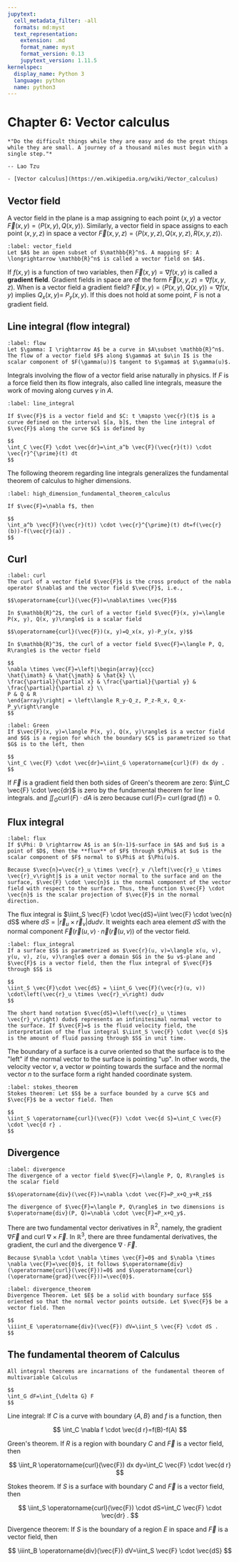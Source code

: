```yaml
---
jupytext:
  cell_metadata_filter: -all
  formats: md:myst
  text_representation:
    extension: .md
    format_name: myst
    format_version: 0.13
    jupytext_version: 1.11.5
kernelspec:
  display_name: Python 3
  language: python
  name: python3
---
```


# Chapter 6: Vector calculus

```{epigraph}
*"Do the difficult things while they are easy and do the great things while they are small. A journey of a thousand miles must begin with a single step."*

-- Lao Tzu
```

```{seealso}
- [Vector calculus](https://en.wikipedia.org/wiki/Vector_calculus)

```

## Vector field
A vector field in the plane is a map assigning to each point $(x, y)$ a vector $\vec{F}(x, y)=\langle P(x, y), Q(x, y)\rangle$. Similarly, a vector field in space assigns to each point $(x, y, z)$ in space a vector $\vec{F}(x, y, z)=\langle P(x, y, z), Q(x, y, z), R(x, y, z)\rangle$.

````{prf:definition} vector field
:label: vector_field
Let $A$ be an open subset of $\mathbb{R}^n$. A mapping $F: A \longrightarrow \mathbb{R}^n$ is called a vector field on $A$. 
````

If $f(x, y)$ is a function of two variables, then $\vec{F}(x, y)=\nabla f(x, y)$ is called a **gradient field**. Gradient fields in space are of the form $\vec{F}(x, y, z)=\nabla f(x, y, z)$. When is a vector field a gradient field? $\vec{F}(x, y)=\langle P(x, y), Q(x, y)\rangle=\nabla f(x, y)$ implies $Q_x(x, y)=$ $P_y(x, y)$. If this does not hold at some point, $F$ is not a gradient field.

## Line integral (flow integral)
````{prf:definition} flow
:label: flow
Let $\gamma: I \rightarrow A$ be a curve in $A\subset \mathbb{R}^n$. The flow of a vector field $F$ along $\gamma$ at $u\in I$ is the scalar component of $F(\gamma(u))$ tangent to $\gamma$ at $\gamma(u)$. 
````
Integrals involving the flow of a vector field arise naturally in physics. If $F$ is a force field then its flow integrals, also called line integrals, measure the work of moving along curves $\gamma$ in $A$.

````{prf:definition} line integral
:label: line_integral

If $\vec{F}$ is a vector field and $C: t \mapsto \vec{r}(t)$ is a curve defined on the interval $[a, b]$, then the line integral of $\vec{F}$ along the curve $C$ is defined by

$$
\int_C \vec{F} \cdot \vec{dr}=\int_a^b \vec{F}(\vec{r}(t)) \cdot \vec{r}^{\prime}(t) dt
$$
````

The following theorem regarding line integrals generalizes the fundamental theorem of calculus to higher dimensions.

````{prf:theorem} higher dimension fundamental theorem of calculus
:label: high_dimension_fundamental_theorem_calculus

If $\vec{F}=\nabla f$, then

$$
\int_a^b \vec{F}(\vec{r}(t)) \cdot \vec{r}^{\prime}(t) dt=f(\vec{r}(b))-f(\vec{r}(a)) .
$$
````

## Curl
````{prf:definition} curl
:label: curl
The curl of a vector field $\vec{F}$ is the cross product of the nabla operator $\nabla$ and the vector field $\vec{F}$, i.e., 

$$\operatorname{curl}(\vec{F})=\nabla\times \vec{F}$$
````

````{prf:example}
In $\mathbb{R}^2$, the curl of a vector field $\vec{F}(x, y)=\langle P(x, y), Q(x, y)\rangle$ is a scalar field

$$\operatorname{curl}(\vec{F})(x, y)=Q_x(x, y)-P_y(x, y)$$
````

````{prf:example}
In $\mathbb{R}^3$, the curl of a vector field $\vec{F}=\langle P, Q, R\rangle$ is the vector field 

$$
\nabla \times \vec{F}=\left|\begin{array}{ccc}
\hat{\imath} & \hat{\jmath} & \hat{k} \\
\frac{\partial}{\partial x} & \frac{\partial}{\partial y} & \frac{\partial}{\partial z} \\
P & Q & R
\end{array}\right| = \left\langle R_y-Q_z, P_z-R_x, Q_x-P_y\right\rangle
$$

````

````{prf:theorem} Green's theorem
:label: Green
If $\vec{F}(x, y)=\langle P(x, y), Q(x, y)\rangle$ is a vector field and $G$ is a region for which the boundary $C$ is parametrized so that $G$ is to the left, then

$$
\int_C \vec{F} \cdot \vec{dr}=\iint_G \operatorname{curl}(F) dx dy .
$$
````

If $\vec{F}$ is a gradient field then both sides of Green's theorem are zero: $\int_C \vec{F} \cdot \vec{dr}$ is zero by the fundamental theorem for line integrals. and $\iint_G \operatorname{curl}(F) \cdot dA$ is zero because $\operatorname{curl}(F)=$ $\operatorname{curl}(\operatorname{grad}(f))=0$.


## Flux integral
````{prf:definition} flux
:label: flux
If $\Phi: D \rightarrow A$ is an $(n-1)$-surface in $A$ and $u$ is a point of $D$, then the **flux** of $F$ through $\Phi$ at $u$ is the scalar component of $F$ normal to $\Phi$ at $\Phi(u)$. 
````
```{note}
Because $\vec{n}=\vec{r}_u \times \vec{r}_v /\left|\vec{r}_u \times \vec{r}_v\right|$ is a unit vector normal to the surface and on the surface, $\vec{F} \cdot \vec{n}$ is the normal component of the vector field with respect to the surface. Thus, the function $\vec{F} \cdot \vec{n}$ is the scalar projection of $\vec{F}$ in the normal direction.
```

The flux integral is $\iint_S \vec{F} \cdot \vec{dS}=\iint \vec{F} \cdot \vec{n} dS$ where $dS=\left|\vec{r}_u \times \vec{r}_v\right| dudv$. It weights each area element $d S$ with the normal component $\vec{F}(\vec{r}(u, v) \cdot \vec{n}(\vec{r}(u, v))$ of the vector field.

````{prf:definition} flux integral
:label: flux_integral
If a surface $S$ is parametrized as $\vec{r}(u, v)=\langle x(u, v), y(u, v), z(u, v)\rangle$ over a domain $G$ in the $u v$-plane and $\vec{F}$ is a vector field, then the flux integral of $\vec{F}$ through $S$ is

$$
\iint_S \vec{F}\cdot \vec{dS} = \iint_G \vec{F}(\vec{r}(u, v)) \cdot\left(\vec{r}_u \times \vec{r}_v\right) dudv
$$
````
```{note}
The short hand notation $\vec{dS}=\left(\vec{r}_u \times \vec{r}_v\right) dudv$ represents an infinitesimal normal vector to the surface. If $\vec{F}=$ is the fluid velocity field, the interpretation of the flux integral $\iint_S \vec{F} \cdot \vec{d S}$ is the amount of fluid passing through $S$ in unit time.
```

The boundary of a surface is a curve oriented so that the surface is to the "left" if the normal vector to the surface is pointing "up". In other words, the velocity vector $v$, a vector $w$ pointing towards the surface and the normal vector $n$ to the surface form a right handed coordinate system.

````{prf:theorem} Stokes
:label: stokes_theorem
Stokes theorem: Let $S$ be a surface bounded by a curve $C$ and $\vec{F}$ be a vector field. Then

$$
\iint_S \operatorname{curl}(\vec{F}) \cdot \vec{d S}=\int_C \vec{F} \cdot \vec{d r} .
$$
````


## Divergence
````{prf:definition} diverence
:label: divergence
The divergence of a vector field $\vec{F}=\langle P, Q, R\rangle$ is the scalar field 

$$\operatorname{div}(\vec{F})=\nabla \cdot \vec{F}=P_x+Q_y+R_z$$
````

```{note}
The divergence of $\vec{F}=\langle P, Q\rangle$ in two dimensions is $\operatorname{div}(P, Q)=\nabla \cdot \vec{F}=P_x+Q_y$.
```

There are two fundamental vector derivatives in $\mathbb{R}^2$, namely, the gradient $\nabla\vec{F}$ and curl $\nabla\times \vec{F}$. In $\mathbb{R}^3$, there are three fundamental derivatives, the gradient, the curl and the divergence $\nabla\cdot\vec{F}$.

```{important}
Because $\nabla \cdot \nabla \times \vec{F}=0$ and $\nabla \times \nabla \vec{F}=\vec{0}$, it follows $\operatorname{div}(\operatorname{curl}(\vec{F}))=0$ and $\operatorname{curl}(\operatorname{grad}(\vec{F}))=\vec{0}$.
```

````{prf:theorem} divergence
:label: divergence_theorem
Divergence Theorem. Let $E$ be a solid with boundary surface $S$ oriented so that the normal vector points outside. Let $\vec{F}$ be a vector field. Then

$$
\iiint_E \operatorname{div}(\vec{F}) dV=\iint_S \vec{F} \cdot dS .
$$
````
## The fundamental theorem of Calculus
```{important}
All integral theorems are incarnations of the fundamental theorem of multivariable Calculus

$$
\int_G dF=\int_{\delta G} F
$$
```

Line integral: If $C$ is a curve with boundary $\{A, B\}$ and $f$ is a function, then

$$
\int_C \nabla f \cdot \vec{d r}=f(B)-f(A)
$$


Green's theorem. If $R$ is a region with boundary $C$ and $\vec{F}$ is a vector field, then

$$
\iint_R \operatorname{curl}(\vec{F}) dx dy=\int_C \vec{F} \cdot \vec{d r}
$$

Stokes theorem. If $S$ is a surface with boundary $C$ and $\vec{F}$ is a vector field, then

$$
\iint_S \operatorname{curl}(\vec{F}) \cdot dS=\int_C \vec{F} \cdot \vec{dr} .
$$

Divergence theorem: If $S$ is the boundary of a region $E$ in space and $\vec{F}$ is a vector field, then

$$
\iiint_B \operatorname{div}(\vec{F}) dV=\iint_S \vec{F} \cdot \vec{dS}
$$